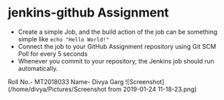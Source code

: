 # jenkins-github Assignment
- Create a simple Job, and the build action of the job can be something simple like ```echo "Hello World!"```
- Connect the job to your GitHub Assignment repository using Git SCM Poll for every 5 seconds
- Whenever you commit to your repository, the Jenkins job should run automatically.

 Roll No.- MT2018033
 Name- Divya Garg
![Screenshot] (/home/divya/Pictures/Screenshot from 2019-01-24 11-18-23.png) 
